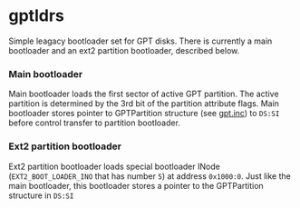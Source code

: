 # gptldrs
Simple leagacy bootloader set for GPT disks.
There is currently a main bootloader and an ext2 partition bootloader, described below.

### Main bootloader
Main bootloader loads the first sector of active GPT partition.
The active partition is determined by the 3rd bit of the partition attribute flags.
Main bootloader stores pointer to GPTPartition structure (see [gpt.inc](./gpt.inc)) to `DS:SI` before control transfer to partition bootloader.

### Ext2 partition bootloader
Ext2 partition bootloader loads special bootloader INode (`EXT2_BOOT_LOADER_INO` that has number `5`) at address `0x1000:0`.
Just like the main bootloader, this bootloader stores a pointer to the GPTPartition structure in `DS:SI`
